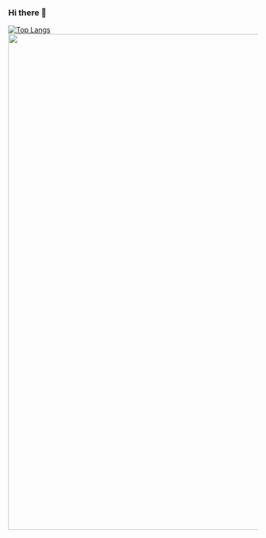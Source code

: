 ### Hi there 👋

[![Top Langs](https://github-readme-stats.vercel.app/api/top-langs/?username=qerced)](https://github.com/qerced/github-readme-stats)
<img src="https://i.pinimg.com/originals/88/66/b2/8866b25a23afb5185612095ffc57eca3.gif" width="1000" height="1000" />
![]()


<!--
**Qerced/Qerced** is a ✨ _special_ ✨ repository because its `README.md` (this file) appears on your GitHub profile.

Here are some ideas to get you started:

- 🔭 I’m currently working on ...
- 🌱 I’m currently learning ...
- 👯 I’m looking to collaborate on ...
- 🤔 I’m looking for help with ...
- 💬 Ask me about ...
- 📫 How to reach me: ...
- 😄 Pronouns: ...
- ⚡ Fun fact: ...
-->
